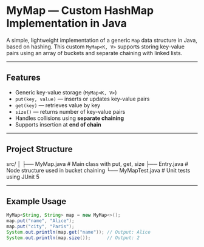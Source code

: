 # MyMap — Custom HashMap Implementation in Java

A simple, lightweight implementation of a generic `Map` data structure in Java, based on hashing. This custom `MyMap<K, V>` supports storing key-value pairs using an array of buckets and separate chaining with linked lists.

---

## Features

- Generic key-value storage (`MyMap<K, V>`)
- `put(key, value)` — inserts or updates key-value pairs
- `get(key)` — retrieves value by key
- `size()` — returns number of key-value pairs
- Handles collisions using **separate chaining**
- Supports insertion at **end of chain**

---

## Project Structure

src/
│
├── MyMap.java         # Main class with put, get, size
├── Entry.java         # Node structure used in bucket chaining
└── MyMapTest.java     # Unit tests using JUnit 5

---

## Example Usage

```java
MyMap<String, String> map = new MyMap<>();
map.put("name", "Alice");
map.put("city", "Paris");
System.out.println(map.get("name")); // Output: Alice
System.out.println(map.size());      // Output: 2
